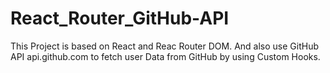 # React_Router_GitHub-API
 This Project is based on React and Reac Router DOM. And also use GitHub API api.github.com to fetch user Data from GitHub by using Custom Hooks.
